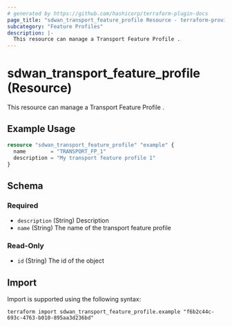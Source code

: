 ```yaml
---
# generated by https://github.com/hashicorp/terraform-plugin-docs
page_title: "sdwan_transport_feature_profile Resource - terraform-provider-sdwan"
subcategory: "Feature Profiles"
description: |-
  This resource can manage a Transport Feature Profile .
---
```


# sdwan_transport_feature_profile (Resource)

This resource can manage a Transport Feature Profile .

## Example Usage

```terraform
resource "sdwan_transport_feature_profile" "example" {
  name        = "TRANSPORT_FP_1"
  description = "My transport feature profile 1"
}
```

<!-- schema generated by tfplugindocs -->
## Schema

### Required

- `description` (String) Description
- `name` (String) The name of the transport feature profile

### Read-Only

- `id` (String) The id of the object

## Import

Import is supported using the following syntax:

```shell
terraform import sdwan_transport_feature_profile.example "f6b2c44c-693c-4763-b010-895aa3d236bd"
```
